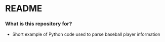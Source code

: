 # README #

### What is this repository for? ###

* Short example of Python code used to parse baseball player information
